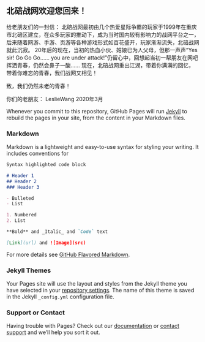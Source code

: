 ## 北碚战网欢迎您回来！

给老朋友们的一封信：
北碚战网最初由几个热爱星际争霸的玩家于1999年在重庆市北碚区建立，在众多玩家的推动下，成为当时国内较有影响力的战网平台之一，后来随着网游、手游、页游等各种游戏形式如百花盛开，玩家渐渐流失，北碚战网就此沉寂。
20年后的现在，当初的热血小伙、姑娘已为人父母，但那一声声“Yes sir! Go Go Go…… you are under attack!”仍留心中，回想起当初一帮朋友在网吧挥洒青春，仍然会鼻子一酸……
现在，北碚战网重出江湖，带着你满满的回忆，带着你难忘的青春，我们战网又相见！

致，我们仍然未老的青春！

你们的老朋友：
LeslieWang
2020年3月

Whenever you commit to this repository, GitHub Pages will run [Jekyll](https://jekyllrb.com/) to rebuild the pages in your site, from the content in your Markdown files.

### Markdown

Markdown is a lightweight and easy-to-use syntax for styling your writing. It includes conventions for

```markdown
Syntax highlighted code block

# Header 1
## Header 2
### Header 3

- Bulleted
- List

1. Numbered
2. List

**Bold** and _Italic_ and `Code` text

[Link](url) and ![Image](src)
```

For more details see [GitHub Flavored Markdown](https://guides.github.com/features/mastering-markdown/).

### Jekyll Themes

Your Pages site will use the layout and styles from the Jekyll theme you have selected in your [repository settings](https://github.com/lesliewang895/battlenet.github.io/settings). The name of this theme is saved in the Jekyll `_config.yml` configuration file.

### Support or Contact

Having trouble with Pages? Check out our [documentation](https://help.github.com/categories/github-pages-basics/) or [contact support](https://github.com/contact) and we’ll help you sort it out.
